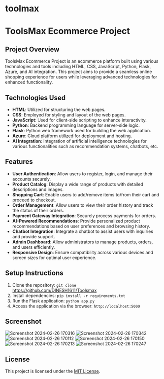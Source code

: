 # toolmax


# ToolsMax Ecommerce Project

## Project Overview
ToolsMax Ecommerce Project is an ecommerce platform built using various technologies and tools including HTML, CSS, JavaScript, Python, Flask, Azure, and AI integration. This project aims to provide a seamless online shopping experience for users while leveraging advanced technologies for enhanced functionality.

## Technologies Used
- **HTML**: Utilized for structuring the web pages.
- **CSS**: Employed for styling and layout of the web pages.
- **JavaScript**: Used for client-side scripting to enhance interactivity.
- **Python**: Backend programming language for server-side logic.
- **Flask**: Python web framework used for building the web application.
- **Azure**: Cloud platform utilized for deployment and hosting.
- **AI Integration**: Integration of artificial intelligence technologies for various functionalities such as recommendation systems, chatbots, etc.

## Features
- **User Authentication**: Allow users to register, login, and manage their accounts securely.
- **Product Catalog**: Display a wide range of products with detailed descriptions and images.
- **Shopping Cart**: Enable users to add/remove items to/from their cart and proceed to checkout.
- **Order Management**: Allow users to view their order history and track the status of their orders.
- **Payment Gateway Integration**: Securely process payments for orders.
- **AI-Powered Recommendations**: Provide personalized product recommendations based on user preferences and browsing history.
- **Chatbot Integration**: Integrate a chatbot to assist users with inquiries and provide support.
- **Admin Dashboard**: Allow administrators to manage products, orders, and users efficiently.
- **Responsive Design**: Ensure compatibility across various devices and screen sizes for optimal user experience.

## Setup Instructions
1. Clone the repository: `git clone `https://github.com/DINESH1611/Toolsmax
2. Install dependencies: `pip install -r requirements.txt`
3. Run the Flask application: `python app.py`
4. Access the application via the browser: `http://localhost:5000`
## Screenshot
![Screenshot 2024-02-26 170316](https://github.com/DINESH1611/Toolsmax/assets/154213856/8c362c0c-6d7a-4fe4-bcd9-3728c33c68d1)
![Screenshot 2024-02-26 170342](https://github.com/DINESH1611/Toolsmax/assets/154213856/20466383-7cf3-4f0a-acf6-fea15271d33b)
![Screenshot 2024-02-26 170112](https://github.com/DINESH1611/Toolsmax/assets/154213856/0cde98d7-f6fd-4990-87b1-754444a40e01)
![Screenshot 2024-02-26 170150](https://github.com/DINESH1611/Toolsmax/assets/154213856/b6c37646-9838-4821-8698-065c9d9a0011)
![Screenshot 2024-02-26 170213](https://github.com/DINESH1611/Toolsmax/assets/154213856/135694d3-ce23-4a9e-83bc-7d0f4db7d2b0)
![Screenshot 2024-02-26 170247](https://github.com/DINESH1611/Toolsmax/assets/154213856/d6693e34-5043-4215-a943-f674b036a5e3)


## License
This project is licensed under the [MIT License](https://opensource.org/licenses/MIT).
